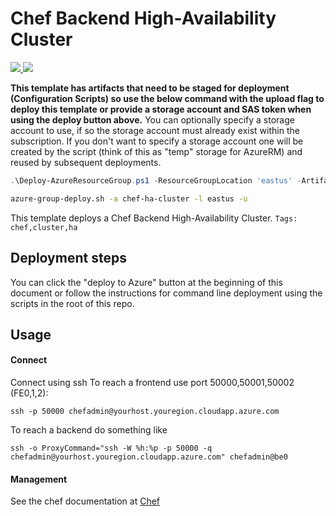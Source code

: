 # Chef Backend High-Availability Cluster

<a href="https://portal.azure.com/#create/Microsoft.Template/uri/https%3A%2F%2Fraw.githubusercontent.com%2FAzure%2Fazure-quickstart-templates%2Fmaster%2Fchef-ha-cluster%2Fazuredeploy.json" target="_blank">
<img src="http://azuredeploy.net/deploybutton.png"/>
</a>
<a href="http://armviz.io/#/?load=https%3A%2F%2Fraw.githubusercontent.com%2FAzure%2Fazure-quickstart-templates%2Fmaster%2Fchef-ha-cluster%2Fazuredeploy.json" target="_blank">
<img src="http://armviz.io/visualizebutton.png"/>
</a>

**This template has artifacts that need to be staged for deployment (Configuration Scripts) so use the below command with the upload flag to deploy this template or provide a storage account and SAS token when using the deploy button above.**
You can optionally specify a storage account to use, if so the storage account must already exist within the subscription.  If you don't want to specify a storage account
one will be created by the script (think of this as "temp" storage for AzureRM) and reused by subsequent deployments.

```PowerShell
.\Deploy-AzureResourceGroup.ps1 -ResourceGroupLocation 'eastus' -ArtifactsStagingDirectory 'chef-ha-cluster' -UploadArtifacts 
```
```bash
azure-group-deploy.sh -a chef-ha-cluster -l eastus -u
```

This template deploys a Chef Backend High-Availability Cluster.
`Tags: chef,cluster,ha`

## Deployment steps

You can click the "deploy to Azure" button at the beginning of this document or follow the instructions for command line deployment using the scripts in the root of this repo.

## Usage

#### Connect

Connect using ssh
To reach a frontend use port 50000,50001,50002 (FE0,1,2):
```
ssh -p 50000 chefadmin@yourhost.youregion.cloudapp.azure.com
```
To reach a backend do something like
```
ssh -o ProxyCommand="ssh -W %h:%p -p 50000 -q chefadmin@yourhost.youregion.cloudapp.azure.com" chefadmin@be0
```

#### Management

See the chef documentation at [Chef](https://docs.chef.io/)

